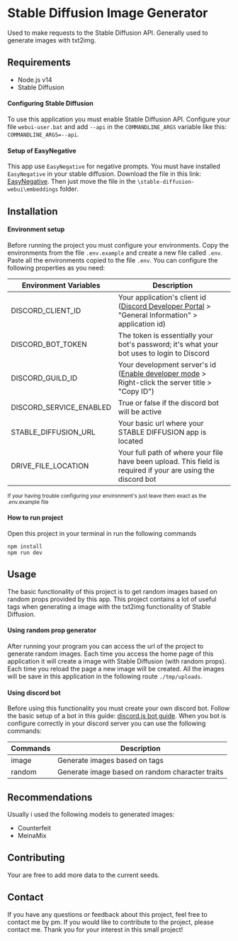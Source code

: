 # Stable Diffusion Image Generator
Used to make requests to the Stable Diffusion API. Generally used to generate images with txt2img.

## Requirements
- Node.js v14
- Stable Diffusion

#### Configuring Stable Diffusion
To use this application you must enable Stable Diffusion API. 
Configure your file `webui-user.bat` and add `--api` in the `COMMANDLINE_ARGS` variable like this: `COMMANDLINE_ARGS=--api`.

#### Setup of EasyNegative
This app use `EasyNegative` for negative prompts. You must have installed `EasyNegative` in your stable diffusion. Download the file in this link: [EasyNegative](https://huggingface.co/datasets/gsdf/EasyNegative). Then just move the file in the `\stable-diffusion-webui\embeddings` folder.


## Installation

#### Environment setup
Before running the project you must configure your environments.
Copy the environments from the file `.env.example` and create a new file called `.env`. Paste all the environments copied to the file `.env`.
You can configure the following properties as you need: 

| Environment Variables   | Description                                                                                                   |
|-------------------------|---------------------------------------------------------------------------------------------------------------|
| DISCORD_CLIENT_ID       | Your application's client id ([Discord Developer Portal](https://discord.com/developers/applications) > "General Information" > application id)              |
| DISCORD_BOT_TOKEN       | The token is essentially your bot's password; it's what your bot uses to login to Discord                     |
| DISCORD_GUILD_ID        | Your development server's id ([Enable developer mode](https://support.discord.com/hc/en-us/articles/206346498) > Right-click the server title > "Copy ID")               |
| DISCORD_SERVICE_ENABLED | True or false if the discord bot will be active                                                               |
| STABLE_DIFFUSION_URL    | Your basic url where your STABLE DIFFUSION app is located                                                     |
| DRIVE_FILE_LOCATION     | Your full path of where your file have been upload. This field is required if your are using the discord bot |

<small>If your having trouble configuring your environment's just leave them exact as the .env.example file</small>
#### How to run project
Open this project in your terminal in run the following commands

```
npm install
npm run dev
```


## Usage
The basic functionality of this project is to get random images based on random props provided by this app. This project contains a lot of useful tags when generating a image with the txt2img functionality of Stable Diffusion.

#### Using random prop generator
After running your program you can access the url of the project to generate random images. Each time you access the home page of this application it will create a image with Stable Diffusion (with random props). Each time you reload the page a new image will be created. All the images will be save in this application in the following route `./tmp/uploads`.

#### Using discord bot
Before using this functionality you must create your own discord bot. Follow the basic setup of a bot in this guide: [discord.js bot guide](https://discordjs.guide/#before-you-begin).
When you bot is configure correctly in your discord server you can use the following commands:

| Commands | Description                                     |
|----------|-------------------------------------------------|
| image    | Generate images based on tags                   |
| random   | Generate image based on random character traits |

## Recommendations
Usually i used the following models to generated images:
* Counterfeit
* MeinaMix

## Contributing
Your are free to add more data to the current seeds.

## Contact
If you have any questions or feedback about this project, feel free to contact me by pm.
If you would like to contribute to the project, please contact me.
Thank you for your interest in this small project!
